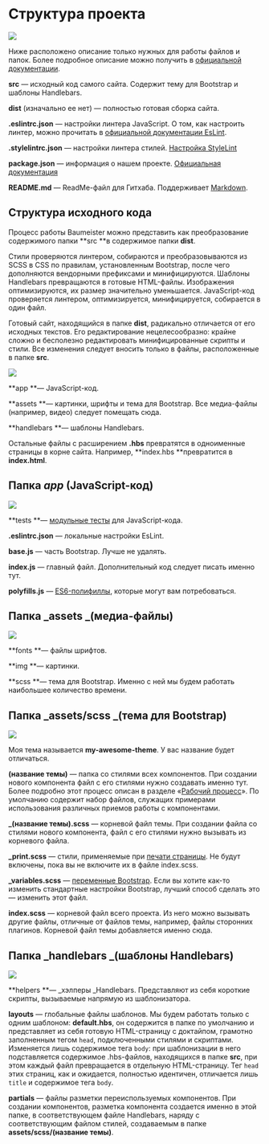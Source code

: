 # Структура проекта

![](/assets/structure.png)

Ниже расположено описание только нужных для работы файлов и папок. Более подробное описание можно получить в [официальной документации](https://github.com/micromata/Baumeister/blob/master/README.md).

**src** — исходный код самого сайта. Содержит тему для Bootstrap и шаблоны Handlebars.

**dist** \(изначально ее нет\) — полностью готовая сборка сайта.

**.eslintrc.json** — настройки линтера JavaScript. О том, как настроить линтер, можно прочитать в [официальной документации EsLint](https://eslint.org/docs/user-guide/configuring).

**.stylelintrc.json** — настройки линтера стилей. [Настройка StyleLint](https://stylelint.io/user-guide/configuration/)

**package.json** — информация о нашем проекте. [Официальная документация](https://docs.npmjs.com/files/package.json)

**README.md** — ReadMe-файл для Гитхаба. Поддерживает [Markdown](https://ru.wikipedia.org/wiki/Markdown).

## Структура исходного кода

Процесс работы Baumeister можно представить как преобразование содержимого папки **src **в содержимое папки **dist**.

Стили проверяются линтером, собираются и преобразовываются из SCSS в CSS по правилам, установленным Bootstrap, после чего дополняются вендорными префиксами и минифицируются. Шаблоны Handlebars превращаются в готовые HTML-файлы. Изображения оптимизируются, их размер значительно уменьшается. JavaScript-код проверяется линтером, оптимизируется, минифицируется, собирается в один файл.

Готовый сайт, находящийся в папке **dist**, радикально отличается от его исходных текстов. Его редактирование нецелесообразно: крайне сложно и бесполезно редактировать минифицированные скрипты и стили. Все изменения следует вносить только в файлы, расположенные в папке **src**.

![](/assets/structure1.png)

**app **— JavaScript-код.

**assets **— картинки, шрифты и тема для Bootstrap. Все медиа-файлы \(например, видео\) следует помещать сюда.

**handlebars **— шаблоны Handlebars.

Остальные файлы с расширением **.hbs** превратятся в одноименные страницы в корне сайта. Например, **index.hbs **превратится в **index.html**.

## Папка _app_ \(JavaScript-код\)

![](/assets/Crepostestsrcapp.png)

**tests **— [модульные тесты](https://ru.wikipedia.org/wiki/Модульное_тестирование) для JavaScript-кода.

**.eslintrc.json** — локальные настройки EsLint.

**base.js** — часть Bootstrap. Лучше не удалять.

**index.js** — главный файл. Дополнительный код следует писать именно тут.

**polyfills.js** — [ES6-полифиллы](https://learn.javascript.ru/dom-polyfill), которые могут вам потребоваться.

## Папка _assets _\(медиа-файлы\)

![](/assets/Crepostestsrcassets.png)

**fonts **— файлы шрифтов.

**img **— картинки.

**scss **— тема для Bootstrap. Именно с ней мы будем работать наибольшее количество времени.

## Папка _assets/scss _\(тема для Bootstrap\)

![](/assets/Crepostestsrcassetsscss.png)

Моя тема называется **my-awesome-theme**. У вас название будет отличаться.

**\(название темы\)** — папка со стилями всех компонентов. При создании нового компонента файл с его стилями нужно создавать именно тут. Более подробно этот процесс описан в разделе «[Рабочий процесс](/rabochii-protsess.md)». По умолчанию содержит набор файлов, служащих примерами использования различных приемов работы с компонентами.

**\_\(название темы\).scss** — корневой файл темы. При создании файла со стилями нового компонента, файл с его стилями нужно вызывать из корневого файла.

**\_print.scss** — стили, применяемые при [печати страницы](https://habrahabr.ru/post/160997/). Не будут включены, пока вы не включите их в файле index.scss.

**\_variables.scss** — [переменные Bootstrap](https://getbootstrap.com/docs/4.0/getting-started/options/#customizing-variables). Если вы хотите как-то изменить стандартные настройки Bootstrap, лучший способ сделать это — изменить этот файл.

**index.scss** — корневой файл всего проекта. Из него можно вызывать другие файлы, отличные от файлов темы, например, файлы сторонних плагинов. Корневой файл темы добавляется именно сюда.

## Папка _handlebars _\(шаблоны Handlebars\)

![](/assets/Crepostestsrchandlebars.png)

**helpers **— _хэлперы _Handlebars. Представляют из себя короткие скрипты, вызываемые напрямую из шаблонизатора.

**layouts** — глобальные файлы шаблонов. Мы будем работать только с одним шаблоном: **default.hbs**, он содержится в папке по умолчанию и представляет из себя готовую HTML-страницу с доктайпом, грамотно заполненным тегом `head`, подключенными стилями и скриптами. Изменяется лишь содержимое тега `body`: при шаблонизации в него подставляется содержимое .hbs-файлов, находящихся в папке **src**, при этом каждый файл превращается в отдельную HTML-страницу. Тег `head` этих страниц, как и ожидается, полностью идентичен, отличается лишь `title` и содержимое тега `body`.

**partials** — файлы разметки переиспользуемых компонентов. При создании компонентов, разметка компонента создается именно в этой папке, в соответствующем файле Handlebars, наряду с соответствующим файлом стилей, создаваемым в папке **assets/scss/\(название темы\)**.

